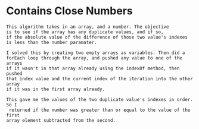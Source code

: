 # Contains Close Numbers
	This algorithm takes in an array, and a number. The objective
	is to see if the array has any duplicate values, and if so, 
	if the absolute value of the difference of those two value's indexes
	is less than the number paramater.

	I solved this by creating two empty arrays as variables. Then did a 
	forEach loop through the array, and pushed any value to one of the arrays
	if it wasn't in that array already using the indexOf method, then pushed 
	that index value and the current index of the iteration into the other array
	if it was in the first array already.

	This gave me the values of the two duplicate value's indexes in order. So I
	 returned if the number was greater than or equal to the value of the first
	array element subtracted from the second.
	